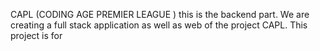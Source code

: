 CAPL  (CODING AGE PREMIER LEAGUE ) this is the backend part. We are creating a full stack application as well as web of the project CAPL.
This project is for 
